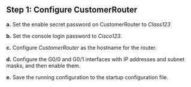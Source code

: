 ## Step 1: Configure CustomerRouter

**a.** Set the enable secret password on CustomerRouter to *Class123*

**b.** Set the console login password to *Cisco123*.

**c.** Configure *CustomerRouter* as the hostname for the router.

**d.** Configure the G0/0 and G0/1 interfaces with IP addresses and subnet masks, and then enable them.

**e.** Save the running configuration to the startup configuration file.
